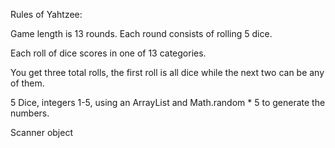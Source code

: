 Rules of Yahtzee:

Game length is 13 rounds. Each round consists of rolling 5 dice. 

Each roll of dice scores in one of 13 categories.

You get three total rolls, the first roll is all dice while the next two can be any of them. 

5 Dice, integers 1-5, using an ArrayList and Math.random * 5 to generate the numbers.

Scanner object
